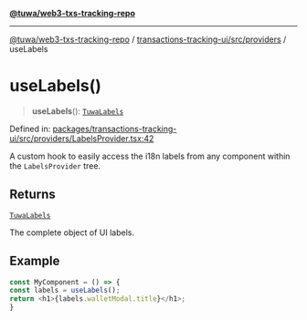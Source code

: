 [**@tuwa/web3-txs-tracking-repo**](../../../../README.md)

***

[@tuwa/web3-txs-tracking-repo](../../../../README.md) / [transactions-tracking-ui/src/providers](../README.md) / useLabels

# useLabels()

> **useLabels**(): [`TuwaLabels`](../../type-aliases/TuwaLabels.md)

Defined in: [packages/transactions-tracking-ui/src/providers/LabelsProvider.tsx:42](https://github.com/TuwaIO/web3-transactions-tracking/blob/21552a1c460bd6fb4d2af4641aec8b8b8280f1ea/packages/transactions-tracking-ui/src/providers/LabelsProvider.tsx#L42)

A custom hook to easily access the i18n labels from any component
within the `LabelsProvider` tree.

## Returns

[`TuwaLabels`](../../type-aliases/TuwaLabels.md)

The complete object of UI labels.

## Example

```ts
const MyComponent = () => {
const labels = useLabels();
return <h1>{labels.walletModal.title}</h1>;
}
```
